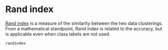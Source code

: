 # Rand index

[Rand index](http://en.wikipedia.org/wiki/Rand_index) is a measure of
the similarity between the two data clusterings. From a mathematical
standpoint, Rand index is related to the accuracy, but is applicable
even when class labels are not used.

```@docs
randindex
```
